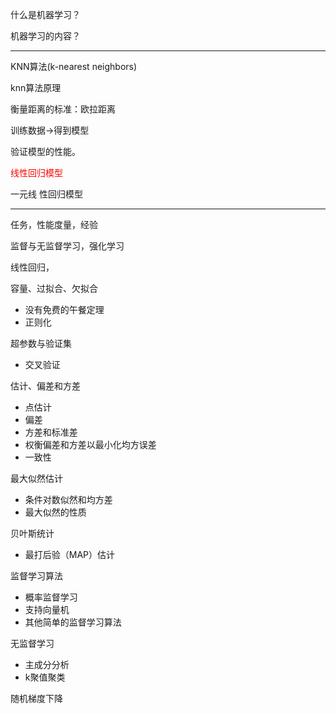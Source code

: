 什么是机器学习？

机器学习的内容？



---

KNN算法(k-nearest neighbors)

knn算法原理  

衡量距离的标准：欧拉距离



训练数据->得到模型

 

验证模型的性能。



<font color=red>线性回归模型</font> 

一元线 性回归模型 



-----------

任务，性能度量，经验

监督与无监督学习，强化学习

线性回归，

容量、过拟合、欠拟合

- 没有免费的午餐定理
- 正则化

超参数与验证集

- 交叉验证

估计、偏差和方差

- 点估计
- 偏差
- 方差和标准差
- 权衡偏差和方差以最小化均方误差
- 一致性

最大似然估计

- 条件对数似然和均方差
- 最大似然的性质

贝叶斯统计

- 最打后验（MAP）估计

监督学习算法

- 概率监督学习
- 支持向量机
- 其他简单的监督学习算法

无监督学习

- 主成分分析
- k聚值聚类

随机梯度下降































​                     

